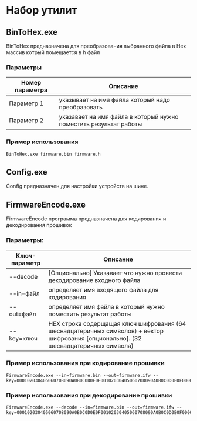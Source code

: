 # Набор утилит
## BinToHex.exe
BinToHex предназначена для преобразования выбранного файла в Hex массив котрый помещается в h файл

### Параметры
Номер параметра | Описание
----------------|---------
Параметр 1 | указывает на имя файла который надо преобразовать
Параметр 2 | указавает на имя файла в который нужно поместить результат работы

### Пример использования
```
BinToHex.exe firmware.bin firmware.h
```
## Config.exe
Config предназначен для настройки устройств на шине.

## FirmwareEncode.exe
FirmwareEncode программа предназначена для кодирования и декодирования прошивок

### Параметры:
Ключ-параметр| Описание
-------------|---------
--decode | [Опционально] Указавает что нужно провести декодирование входного файла
--in=файл | определяет имя входящего файла для кодирования
--out=файл | определяет имя файла в который нужно поместить результат работы
--key=ключ | HEX строка содерщащая ключ шифрования (64 шеснадцатеричных символов) + вектор шифрования [опционально]. (32 шеснадцатеричных символа)

### Пример использования при кодирование прошивки
```
FirmwareEncode.exe --in=firmware.bin --out=firmware.ifw --key=000102030405060708090A0B0C0D0E0F00102030405060708090A0B0C0D0E0F000000000000000000000000000000000
```

### Пример использования при декодирование прошивки
```
FirmwareEncode.exe --decode --in=firmware.bin --out=firmware.ifw --key=000102030405060708090A0B0C0D0E0F00102030405060708090A0B0C0D0E0F000000000000000000000000000000000
```
